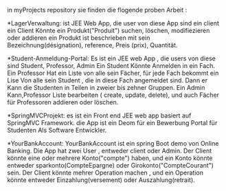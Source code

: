 in myProjects repository sie finden die flogende proben Arbeit :

*LagerVerwaltung:
ist JEE Web App, die user von diese App sind ein client
ein Client Könnte ein Produkt("Produit") suchen, löschen, modifiezieren oder addieren 
ein Produkt ist beschrieben mit sein Bezeichnung(désignation), reference, Preis (prix), Quantität.

*Student-Anmeldung-Portal:
Es ist ein JEE web App , die users von diese sind Student, Professor, Admin
Ein Student Könnte Anmelden in ein Fach.
Ein Professor Hat ein Liste von alle sein Fächer, für jede Fach bekommt ein Lise Von alle sein Student , die in diese Fach angemeldet sind.
Dann er Kann die Studenten in Teilen in zweier bis zehner Gruppen.
Ein Admin Kann,Professor Liste bearbeiten ( create, update, delete), und auch  Fächer für Professoren addieren oder löschen.

*SpringMVCProjekt:
es ist ein Front end JEE web app basiert auf SpringMVC Framework.
die App ist ein Deom für ein Bewerbung Portal für Studenten Als Software Entwickler.

*YourBankAccount:
YourBankAccount ist ein spring Boot demo von Online Banking.
Die App hat zwei User , entweder client oder Admin.
Der Client könnte eine oder mehrere Konto("compte") haben, und ein Konto könnte entweder sparkonto(CompteEpargne) oder 
Girokonto("CompteCourant") sein.
Der Client könnte mehrer Operation machen , und ein Operation könnte entweder Einzahlung(versement) oder Auszahlung(retrait).
